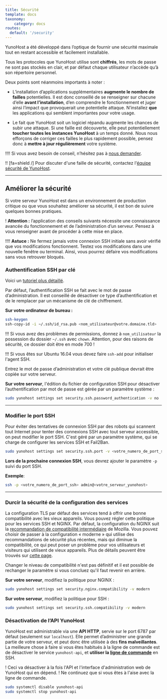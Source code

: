 ```yaml
---
title: Sécurité
template: docs
taxonomy:
    category: docs
routes:
  default: '/security'
---
```


YunoHost a été développé dans l’optique de fournir une sécurité maximale tout en restant accessible et facilement installable.

Tous les protocoles que YunoHost utilise sont **chiffrés**, les mots de passe ne sont pas stockés en clair, et par défaut chaque utilisateur n’accède qu’à son répertoire personnel.

Deux points sont néanmoins importants à noter :

* L’installation d’applications supplémentaires **augmente le nombre de failles** potentielles. Il est donc conseillé de se renseigner sur chacune d’elle **avant l’installation**, d’en comprendre le fonctionnement et juger ainsi l’impact que provoquerait une potentielle attaque. N’installez **que** les applications qui semblent importantes pour votre usage.

* Le fait que YunoHost soit un logiciel répandu augmente les chances de subir une attaque. Si une faille est découverte, elle peut potentiellement **toucher toutes les instances YunoHost** à un temps donné. Nous nous efforçons de corriger ces failles le plus rapidement possible, pensez donc à **mettre à jour régulièrement** votre système.

!!!! Si vous avez besoin de conseil, n’hésitez pas à [nous demander](/help).

!! [fa=shield /] Pour discuter d'une faille de sécurité, contactez l'[équipe sécurité de YunoHost](/security_team).

---

## Améliorer la sécurité

Si votre serveur YunoHost est dans un environnement de production critique ou que vous souhaitez améliorer sa sécurité, il est bon de suivre quelques bonnes pratiques.

! **Attention :** l’application des conseils suivants nécessite une connaissance avancée du fonctionnement et de l’administration d’un serveur. Pensez à vous renseigner avant de procéder à cette mise en place.

!!!! **Astuce :** Ne fermez jamais votre connexion SSH initiale sans avoir vérifié que vos modifications fonctionnent. Testez vos modifications dans une nouvelle fenêtre ou terminal. Ainsi, vous pourrez défaire vos modifications sans vous retrouver bloqués.

### Authentification SSH par clé

Voici un [tutoriel plus détaillé](http://doc.ubuntu-fr.org/ssh#authentification_par_un_systeme_de_cles_publiqueprivee).

Par défaut, l’authentification SSH se fait avec le mot de passe d’administration. Il est conseillé de désactiver ce type d’authentification et de le remplacer par un mécanisme de clé de chiffrement.

**Sur votre ordinateur de bureau :**

```bash
ssh-keygen
ssh-copy-id -i ~/.ssh/id_rsa.pub <nom_utilisateur@votre.domaine.tld>
```

!!! Si vous avez des problèmes de permissions, donnez à `nom_utilisateur` la possession du dossier `~/.ssh` avec `chown`. Attention, pour des raisons de sécurité, ce dossier doit être en mode 700 !

!!! Si vous êtes sur Ubuntu 16.04 vous devez faire  `ssh-add` pour initialiser l'agent SSH.

Entrez le mot de passe d’administration et votre clé publique devrait être copiée sur votre serveur.

**Sur votre serveur**, l'édition du fichier de configuration SSH pour désactiver l’authentification par mot de passe est gérée par un paramètre système :

```bash
sudo yunohost settings set security.ssh.password_authentication -v no
```

---

### Modifier le port SSH

Pour éviter des tentatives de connexion SSH par des robots qui scannent tout Internet pour tenter des connexions SSH avec tout serveur accessible, on peut modifier le port SSH.
C'est géré par un paramètre système, qui se charge de configurer les services SSH et Fail2Ban.

```bash
sudo yunohost settings set security.ssh.port -v <votre_numero_de_port_ssh>
```

**Lors de la prochaine connexion SSH**, vous devrez ajouter le paramètre `-p` suivi du port SSH.

**Exemple**:

```bash
ssh -p <votre_numero_de_port_ssh> admin@<votre_serveur_yunohost>
```

---

### Durcir la sécurité de la configuration des services

La configuration TLS par défaut des services tend à offrir une bonne compatibilité avec les vieux appareils. Vous pouvez régler cette politique pour les services SSH et NGINX. Par défaut, la configuration du NGINX suit la [recommandation de compatibilité intermédiaire](https://wiki.mozilla.org/Security/Server_Side_TLS#Intermediate_compatibility_.28default.29) de Mozilla. Vous pouvez choisir de passer à la configuration « moderne » qui utilise des recommandations de sécurité plus récentes, mais qui diminue la compatibilité, ce qui peut poser un problème pour vos utilisateurs et visiteurs qui utilisent de vieux appareils. Plus de détails peuvent être trouvés sur [cette page](https://wiki.mozilla.org/Security/Server_Side_TLS#Modern_compatibility).

Changer le niveau de compatibilité n'est pas définitif et il est possible de rechanger le paramètre si vous concluez qu'il faut revenir en arrière.

**Sur votre serveur**, modifiez la politique pour NGINX :
```bash
sudo yunohost settings set security.nginx.compatibility -v modern
```

**Sur votre serveur**, modifiez la politique pour SSH :
```bash
sudo yunohost settings set security.ssh.compatibility -v modern
```

### Désactivation de l’API YunoHost

YunoHost est administrable via une **API HTTP**, servie sur le port 6787 par défaut (seulement sur `localhost`).
Elle permet d’administrer une grande partie de votre serveur, et peut donc être utilisée à des **fins malveillantes**.
La meilleure chose à faire si vous êtes habitués à la ligne de commande est de désactiver le service `yunohost-api`, et **utiliser la [ligne de commande](/commandline)** en SSH.

! Ceci va désactiver à la fois l'API et l'interface d'administration web de YunoHost qui en dépend.
! Ne continuez que si vous êtes à l'aise avec la ligne de commande.

```bash
sudo systemctl disable yunohost-api
sudo systemctl stop yunohost-api
```
